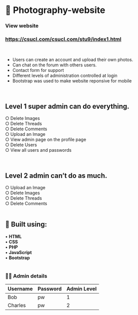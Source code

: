 # 🔴 Photography-website

### View website


### https://csucl.com/csucl.com/stu9/index1.html

<br>

- Users can create an account and upload their own photos.
- Can chat on the forum with others users.
- Contact form for support
- Different levels of administration controlled at login
- Bootstrap was used to make website reponsive for mobile

<br>

##  Level 1 super admin can do everything. <br>
○ Delete Images <br>
○ Delete Threads <br>
○ Delete Comments <br>
○ Upload an Image <br>
○ View admin page on the profile page <br>
○ Delete Users <br>
○ View all users and passwords <br>

<br>

## Level 2 admin can’t do as much. <br>
○ Upload an Image <br>
○ Delete Images <br>
○ Delete Threads <br>
○ Delete Comments <br> <br>


## 📝  Built using:

• **HTML** <br>
• **CSS** <br>
• **PHP** <br>
• **JavaScript** <br>
• **Bootstrap** <br> <br>

### 👨‍💼 Admin details

| Username  | Password | Admin Level       |
| ------------- | ------------- | -------------
| Bob  |     pw  | 1
| Charles  | pw  | 2

